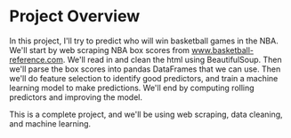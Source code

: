 # Project Overview

In this project, I'll try to predict who will win basketball games in the NBA.  We'll start by web scraping NBA box scores from www.basketball-reference.com. We'll read in and clean the html using BeautifulSoup.  Then we'll parse the box scores into pandas DataFrames that we can use.  Then we'll do feature selection to identify good predictors, and train a machine learning model to make predictions.  We'll end by computing rolling predictors and improving the model.

This is a complete project, and we'll be using web scraping, data cleaning, and machine learning.
